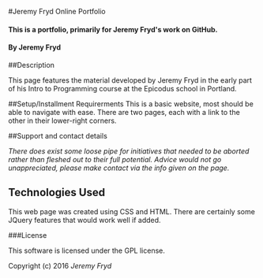 #Jeremy Fryd Online Portfolio

#### This is a portfolio, primarily for Jeremy Fryd's work on GitHub.

#### By Jeremy Fryd

##Description

This page features the material developed by Jeremy Fryd in the early part of his Intro to Programming course at the Epicodus school in Portland.

##Setup/Installment Requirerments
This is a basic website, most should be able to navigate with ease. There are two pages, each with a link to the other in their lower-right corners.

##Support and contact details

_There does exist some loose pipe for initiatives that needed to be aborted rather than fleshed out to their full potential. Advice would not go unappreciated, please make contact via the info given on the page._

## Technologies Used

This web page was created using CSS and HTML. There are certainly some JQuery features that would work well if added.

###License

This software is licensed under the GPL license.

Copyright (c) 2016 _Jeremy Fryd_
